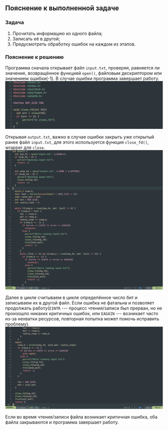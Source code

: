 ## Пояснение к выполненной задаче

### Задача
1. Прочитать информацию из одного файла;
2. Записать её в другой;
3. Предусмотреть обработку ошибок на каждом из этапов.

### Пояснение к решению
Программа сначала открывает файл ```input.txt```, проверяя, равняется ли значение, возвращённое функцией ```open()```, файловым дескриптором или значением ошибки(-1). В случае ошибки программа завершает работу.
![начало кода](./images/code1.png)

Открывая ```output.txt```, важно в случае ошибки закрыть уже открытый ранее файл ```input.txt```, для этого используется функция ```close_fd()```, wrapper для ```close```.
![начало кода](./images/code_end.png)

Далее в цикле считываем в цикле определённое число бит и записываем их в другой файл. Если ошибка не фатальна и позволяет продолжать работу(```EINTR``` --- процесс чтения/записи был прерван, но не произошло никаких критичных ошибок, или ```EAGAIN``` --- возникает часто из-за нехватки ресурсов, повторная попытка может помочь исправить проблему).
![скриншот кода](./images/code_begining.png)

Если во время чтения/записи файла возникает критичная ошибка, оба файла закрываются и программа завершает работу.
